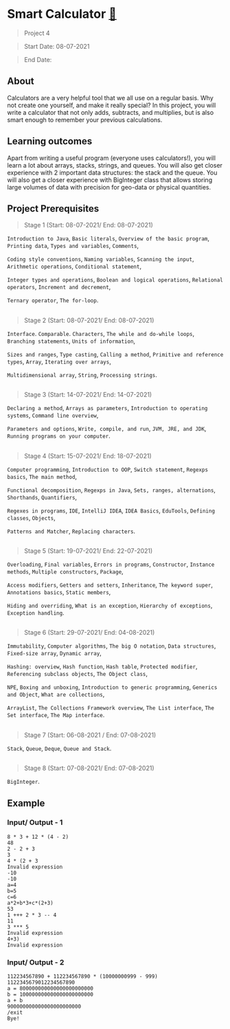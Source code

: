 # Smart Calculator [:rocket:](https://hyperskill.org/projects/42?track=1)

> Project 4

> Start Date: 08-07-2021

> End Date: 

## About
Calculators are a very helpful tool that we all use on a regular basis. Why not create one yourself, and make it really special? In this project, you will write a calculator that not only adds, subtracts, and multiplies, but is also smart enough to remember your previous calculations.

## Learning outcomes
Apart from writing a useful program (everyone uses calculators!), you will learn a lot about arrays, stacks, strings, and queues. You will also get closer experience with 2 important data structures: the stack and the queue. You will also get a closer experience with BigInteger class that allows storing large volumes of data with precision for geo-data or physical quantities.

## Project Prerequisites

> Stage 1 (Start: 08-07-2021/ End: 08-07-2021)

`Introduction to Java`, `Basic literals`, `Overview of the basic program`, `Printing data`, `Types and variables`, `Comments`,

`Coding style conventions`, `Naming variables`, `Scanning the input`, `Arithmetic operations`, `Conditional statement`, 

`Integer types and operations`, `Boolean and logical operations`, `Relational operators`, `Increment and decrement`, 

`Ternary operator`, `The for-loop`.
##

> Stage 2 (Start: 08-07-2021/ End: 08-07-2021)

`Interface`. `Comparable`. `Characters`, `The while and do-while loops`, `Branching statements`, `Units of information`, 

`Sizes and ranges`, `Type casting`, `Calling a method`, `Primitive and reference types`, `Array`, `Iterating over arrays`, 

`Multidimensional array`, `String`, `Processing strings`.
##

> Stage 3 (Start: 14-07-2021/ End: 14-07-2021)

`Declaring a method`, `Arrays as parameters`, `Introduction to operating systems`, `Command line overview`,

`Parameters and options`, `Write, compile, and run`, `JVM, JRE, and JDK`, `Running programs on your computer`.
##

> Stage 4 (Start: 15-07-2021/ End: 18-07-2021)

`Computer programming`, `Introduction to OOP`, `Switch statement`, `Regexps basics`, `The main method`, 

`Functional decomposition`, `Regexps in Java`, `Sets, ranges, alternations`, `Shorthands`, `Quantifiers`, 

`Regexes in programs`, `IDE`, `IntelliJ IDEA`, `IDEA Basics`, `EduTools`, `Defining classes`, `Objects`, 

`Patterns and Matcher`, `Replacing characters`.
##

> Stage 5 (Start: 19-07-2021/ End: 22-07-2021)

`Overloading`, `Final variables`, `Errors in programs`, `Constructor`, `Instance methods`, `Multiple constructors`, `Package`, 

`Access modifiers`, `Getters and setters`, `Inheritance`, `The keyword super`, `Annotations basics`, `Static members`, 

`Hiding and overriding`, `What is an exception`, `Hierarchy of exceptions`, `Exception handling`.
##

> Stage 6 (Start: 29-07-2021/ End: 04-08-2021)

`Immutability`, `Computer algorithms`, `The big O notation`, `Data structures`, `Fixed-size array`, `Dynamic array`, 

`Hashing: overview`, `Hash function`, `Hash table`, `Protected modifier`, `Referencing subclass objects`, `The Object class`, 

`NPE`, `Boxing and unboxing`, `Introduction to generic programming`, `Generics and Object`, `What are collections`,

`ArrayList`, `The Collections Framework overview`, `The List interface`, `The Set interface`, `The Map interface`.
##

> Stage 7 (Start: 06-08-2021 / End: 07-08-2021)

`Stack`, `Queue`, `Deque`, `Queue and Stack`.
##

> Stage 8 (Start: 07-08-2021/ End: 07-08-2021)

`BigInteger`.


## Example

### Input/ Output - 1
```
8 * 3 + 12 * (4 - 2)
48
2 - 2 + 3
3
4 * (2 + 3
Invalid expression
-10
-10
a=4
b=5
c=6
a*2+b*3+c*(2+3)
53
1 +++ 2 * 3 -- 4
11
3 *** 5
Invalid expression
4+3)
Invalid expression
```

### Input/ Output - 2
```
112234567890 + 112234567890 * (10000000999 - 999)
1122345679012234567890
a = 800000000000000000000000
b = 100000000000000000000000
a + b
900000000000000000000000
/exit
Bye!
```
